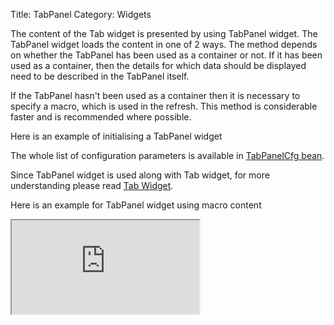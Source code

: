 Title: TabPanel
Category: Widgets

The content of the Tab widget is presented by using TabPanel widget.
The TabPanel widget loads the content in one of 2 ways.
The method depends on whether the TabPanel has been used as a container or not.
If it has been used as a container, then the details for which data should be displayed need to be described in the TabPanel itself.

If the TabPanel hasn't been used as a container then it is necessary to specify a macro, which is used in the refresh.
This method is considerable faster and is recommended where possible.

Here is an example of initialising a TabPanel widget

<script src='http://snippets.ariatemplates.com/snippets/github.com/ariatemplates/documentation-code/%VERSION%/snippets/widgets/tabpanel/Snippet.tpl?tag=wgtTabPanelSnippet1&lang=at&outdent=true'></script>

The whole list of configuration parameters is available in [TabPanelCfg bean](http://ariatemplates.com/api/#aria.widgets.CfgBeans:TabPanelCfg).

Since TabPanel widget is used along with Tab widget, for more understanding please read [Tab Widget](tab).

Here is an example for TabPanel widget using macro content

<iframe class='samples' src='http://snippets.ariatemplates.com/samples/github.com/ariatemplates/documentation-code/%VERSION%/samples/widgets/tab/tabpanel/?skip=1' ></iframe>